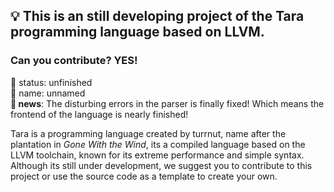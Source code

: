 ## 💡 This is an still developing project of the Tara programming language based on LLVM.
### Can you contribute? YES!
🧪 status: unfinished<br/>
🧑 name: unnamed<br/>
**📰 news**: The disturbing errors in the parser is finally fixed! Which means the frontend of the language is nearly finished!

Tara is a programming language created by turrnut, name after the plantation in *Gone With the Wind*, its a compiled language based on the LLVM toolchain, known for its extreme performance and simple syntax. Although its still under development, we suggest you to contribute to this project or use the source code as a template to create your own.
